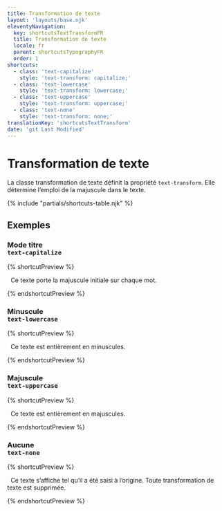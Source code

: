 ```yaml
---
title: Transformation de texte
layout: 'layouts/base.njk'
eleventyNavigation:
  key: shortcutsTextTransformFR
  title: Transformation de texte
  locale: fr
  parent: shortcutsTypographyFR
  order: 1
shortcuts:
  - class: 'text-capitalize'
    style: 'text-transform: capitalize;'
  - class: 'text-lowercase'
    style: 'text-transform: lowercase;'
  - class: 'text-uppercase'
    style: 'text-transform: uppercase;'
  - class: 'text-none'
    style: 'text-transform: none;'
translationKey: 'shortcutsTextTransform'
date: 'git Last Modified'
---
```


# Transformation de texte

La classe transformation de texte définit la propriété `text-transform`. Elle détermine l’emploi de la majuscule dans le texte.

{% include "partials/shortcuts-table.njk" %}

## Exemples

### Mode titre<br/>`text-capitalize`

{% shortcutPreview %}

<p class="text-capitalize">
  Ce texte porte la majuscule initiale sur chaque mot.
</p>
{% endshortcutPreview %}

### Minuscule<br/>`text-lowercase`

{% shortcutPreview %}

<p class="text-lowercase">
  Ce texte est entièrement en minuscules.
</p>
{% endshortcutPreview %}

### Majuscule<br/>`text-uppercase`

{% shortcutPreview %}

<p class="text-uppercase">
  Ce texte est entièrement en majuscules.
</p>
{% endshortcutPreview %}

### Aucune<br/>`text-none`

{% shortcutPreview %}

<p class="text-none">
  Ce texte s’affiche tel qu’il a été saisi à l’origine. Toute transformation de texte est supprimée.
</p>
{% endshortcutPreview %}
